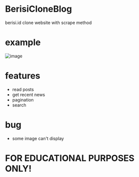 # BerisiCloneBlog
berisi.id clone website with scrape method

# example
![image](https://user-images.githubusercontent.com/38206617/142413366-d6b5ea43-dacb-4f04-9a9e-be9d7bbe55ff.png)


# features
- read posts
- get recent news
- pagination
- search

# bug
- some image can't display

# FOR EDUCATIONAL PURPOSES ONLY!

